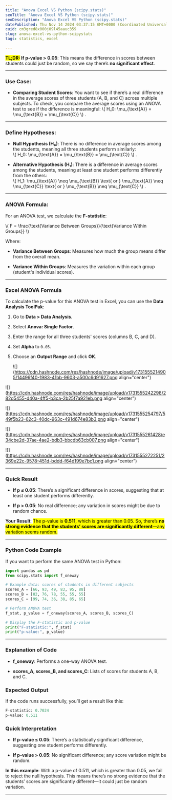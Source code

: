 ```yaml
---
title: "Anova Excel VS Python (scipy.stats)"
seoTitle: "Anova Excel VS Python (scipy.stats)"
seoDescription: "Anova Excel VS Python (scipy.stats)"
datePublished: Thu Nov 14 2024 03:37:15 GMT+0000 (Coordinated Universal Time)
cuid: cm3gred8x000j09l45aauc359
slug: anova-excel-vs-python-scipystats
tags: statistics, excel

---
```


**<mark>TL;DR:</mark> If p-value &gt; 0.05**: This means the difference in scores between students could just be random, so we say there’s **no significant effect**.

---

### **Use Case:**

* **Comparing Student Scores**: You want to see if there’s a real difference in the average scores of three students (A, B, and C) across multiple subjects. To check, you compare the average scores using an ANOVA test to see if the difference is meaningful: \\( H_0: \mu_{\text{A}} = \mu_{\text{B}} = \mu_{\text{C}} \\) .
    

---

### **Define Hypotheses:**

* **Null Hypothesis (H₀)**: There is no difference in average scores among the students, meaning all three students perform similarly:  
    \\( H_0: \mu_{\text{A}} = \mu_{\text{B}} = \mu_{\text{C}} \\) .
    
* **Alternative Hypothesis (H₁)**: There is a difference in average scores among the students, meaning at least one student performs differently from the others:  
    \\( H_1: \mu_{\text{A}} \neq \mu_{\text{B}} \text{ or } \mu_{\text{A}} \neq \mu_{\text{C}} \text{ or } \mu_{\text{B}} \neq \mu_{\text{C}} \\) .
    

---

### **ANOVA Formula:**

For an ANOVA test, we calculate the **F-statistic**:

\\( F = \frac{\text{Variance Between Groups}}{\text{Variance Within Groups}} \\)

Where:

* **Variance Between Groups**: Measures how much the group means differ from the overall mean.
    
* **Variance Within Groups**: Measures the variation within each group (student's individual scores).
    

---

### **Excel ANOVA Formula**

To calculate the p-value for this ANOVA test in Excel, you can use the **Data Analysis ToolPak**:

1. Go to **Data &gt; Data Analysis**.
    
2. Select **Anova: Single Factor**.
    
3. Enter the range for all three students' scores (columns B, C, and D).
    
4. Set **Alpha** to `0.05`.
    
5. Choose an **Output Range** and click **OK**.
    
    ![](https://cdn.hashnode.com/res/hashnode/image/upload/v1731555214905/14496f40-1983-41bb-9603-a500c6d91627.png align="center")
    

![](https://cdn.hashnode.com/res/hashnode/image/upload/v1731555242298/282d5455-d40a-4ff5-b3ca-2b25f7a921eb.png align="center")

![](https://cdn.hashnode.com/res/hashnode/image/upload/v1731555254797/549f5b23-62c3-40dc-963c-491d674e83b3.png align="center")

![](https://cdn.hashnode.com/res/hashnode/image/upload/v1731555261428/e34cbe2d-37ae-4ae2-bdb3-bbcdb63cb007.png align="center")

![](https://cdn.hashnode.com/res/hashnode/image/upload/v1731555272251/2369e22c-9578-451d-bddd-f64d199e7bc1.png align="center")

---

### **Quick Result**

* **If p ≤ 0.05**: There’s a significant difference in scores, suggesting that at least one student performs differently.
    
* **If p &gt; 0.05**: No real difference; any variation in scores might be due to random chance.
    

**Your Result**: <mark>The p-value is </mark> **<mark>0.511</mark>**<mark>, which is greater than 0.05. So, there’s </mark> **<mark>no strong evidence that the students’ scores are significantly different</mark>**<mark>—any variation seems random.</mark>

---

### **Python Code Example**

If you want to perform the same ANOVA test in Python:

```python
import pandas as pd
from scipy.stats import f_oneway

# Example data: scores of students in different subjects
scores_A = [66, 93, 49, 83, 95, 88]
scores_B = [82, 76, 78, 55, 55, 55]
scores_C = [99, 74, 36, 38, 85, 65]

# Perform ANOVA test
f_stat, p_value = f_oneway(scores_A, scores_B, scores_C)

# Display the F-statistic and p-value
print("F-statistic:", f_stat)
print("p-value:", p_value)
```

---

### **Explanation of Code**

* **f\_oneway**: Performs a one-way ANOVA test.
    
* **scores\_A, scores\_B, and scores\_C**: Lists of scores for students A, B, and C.
    

### **Expected Output**

If the code runs successfully, you’ll get a result like this:

```python
F-statistic: 0.7024
p-value: 0.511
```

### **Quick Interpretation**

* **If p-value ≤ 0.05**: There’s a statistically significant difference, suggesting one student performs differently.
    
* **If p-value &gt; 0.05**: No significant difference; any score variation might be random.
    

**In this example**: With a p-value of 0.511, which is greater than 0.05, we fail to reject the null hypothesis. This means there’s no strong evidence that the students’ scores are significantly different—it could just be random variation.

---